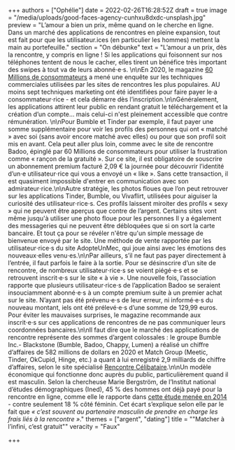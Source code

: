 +++
authors = ["Ophélie"]
date = 2022-02-26T16:28:52Z
draft = true
image = "/media/uploads/good-faces-agency-cunhxu8dxdc-unsplash.jpg"
preview = "L’amour a bien un prix, même quand on le cherche en ligne. Dans un marché des applications de rencontres en pleine expansion, tout est fait pour que les utilisateur.ices (en particulier les hommes) mettent la main au portefeuille."
section = "On débunke"
text = "L’amour a un prix, dès la rencontre, y compris en ligne ! Si les applications qui foisonnent sur nos téléphones tentent de nous le cacher, elles tirent un bénéfice très important des swipes à tout va de leurs abonné⋅e⋅s. \n\nEn 2020, le magazine [60 Millions de consommateurs](https://www.60millions-mag.com/2020/02/13/sites-de-rencontre-7-combines-pour-vous-faire-raquer-17197) a mené une enquête sur les techniques commerciales utilisées par les sites de rencontres les plus populaires. AU moins sept techniques marketing ont été identifiées pour faire payer le⋅a consommateur⋅rice - et cela démarre dès l’inscription.\n\nGénéralement, les applications attirent leur public en rendant gratuit le téléchargement et la création d’un compte... mais celui-ci n'est pleinement accessible que contre rémunération. \n\nPour Bumble et Tinder par exemple, il faut payer une somme supplémentaire pour voir les profils des personnes qui ont « matché » avec soi (sans avoir encore matché avec elles) ou pour que son profil soit mis en avant. Cela peut aller plus loin, comme avec le site de rencontre Badoo, épinglé par 60 Millions de consommateurs pour utiliser la frustration comme « rançon de la gratuité ». Sur ce site, il est obligatoire de souscrire un abonnement premium facturé 2,09 € la journée pour découvrir l’identité d’un⋅e utilisateur⋅rice qui vous a envoyé un « like ». Sans cette transaction, il est quasiment impossible d'entrer en communication avec son admirateur⋅rice.\n\nAutre stratégie, les photos floues que l’on peut retrouver sur les applications Tinder, Bumble, ou Vivaflirt, utilisées pour aiguiser la curiosité des utilisateur⋅rice⋅s. Ces profils laissent miroiter des profils « sexy » qui ne peuvent être aperçus que contre de l’argent. Certains sites vont même jusqu'à utiliser une photo floue pour les personnes  Il y a également des messageries qui ne peuvent être débloquées que si on sort la carte bancaire. Et tout ça pour se révéler n'être qu'un simple message de bienvenue envoyé par le site. Une méthode de vente rapportée par les utilisateur⋅rice⋅s du site AdopteUnMec, qui joue ainsi avec les émotions des nouveaux⋅elles venu⋅es.\n\nPar ailleurs, s’il ne faut pas payer directement à l’entrée, il faut parfois le faire à la sortie. Pour se désinscrire d’un site de rencontre, de nombreux utilisateur⋅rice⋅s se voient piégé⋅e⋅s et se retrouvent inscrit⋅e⋅s sur le site « à vie ». Une nouvelle fois, l’association rapporte que plusieurs utilisateur⋅rice⋅s de l’application Badoo se seraient insouciamment abonné⋅e⋅s à un compte premium suite à un premier achat sur le site. N’ayant pas été prévenu⋅e⋅s de leur erreur, ni informé⋅e⋅s du nouveau montant, iels ont été prélevé⋅e⋅s d’une somme de 129,99 euros. Pour éviter les mauvaises surprises, le magazine recommande aux inscrit⋅e⋅s sur ces applications de rencontres de ne pas communiquer leurs coordonnées bancaires.\n\nIl faut dire que le marché des applications de rencontre représente des sommes d’argent colossales : le groupe Bumble Inc.- Blackstone (Bumble, Badoo, Chappy, Lumen) a réalisé un chiffre d’affaires de 582 millions de dollars en 2020 et Match Group (Meetic, Tinder, OkCupid, Hinge, etc.) a quant à lui enregistré 2,9 milliards de chiffre d’affaires, selon le site spécialisé [Rencontre Célibataire](https://www.rencontrecelibataire-fr.com/marche-rencontres).\n\nUn modèle économique qui fonctionne donc auprès du public, particulièrement quand il est masculin. Selon la chercheuse Marie Bergström, de l’Institut national d’études démographiques (Ined), 45 % des hommes ont déjà payé pour la rencontre en ligne, comme elle le rapporte dans [cette étude menée en 2014](https://epic.site.ined.fr/) - contre seulement 18 % côté féminin. Cet écart s’explique selon elle par le fait que _« c’est souvent au partenaire masculin de prendre en charge les frais liés à la rencontre »_."
themes = ["argent", "dating"]
title = "\"Matcher à l’infini, c’est gratuit\""
veracity = "Faux"

+++
